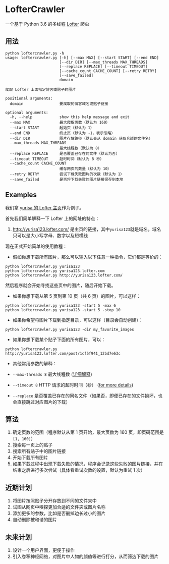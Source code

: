 # LofterCrawler

一个基于 Python 3.6 的多线程 [Lofter](http://www.lofter.com/) 爬虫

## 用法
```
python loftercrawler.py -h
usage: loftercrawler.py [-h] [--max MAX] [--start START] [--end END]
                        [--dir DIR] [--max_threads MAX_THREADS]
                        [--replace REPLACE] [--timeout TIMEOUT]
                        [--cache_count CACHE_COUNT] [--retry RETRY]
                        [--save_failed]
                        domain

爬取 Lofter 上面指定博客或贴子的图片

positional arguments:
  domain                要爬取的博客域名或贴子链接

optional arguments:
  -h, --help            show this help message and exit
  --max MAX             最大爬取页数（默认为 160）
  --start START         起始页（默认为 1）
  --end END             终止页（默认为 -1，表示忽略）
  --dir DIR             图片存放路径（默认会从 domain 获取合适的文件名）
  --max_threads MAX_THREADS
                        最大线程数（默认为 8）
  --replace REPLACE     是否覆盖已存在的文件（默认为否）
  --timeout TIMEOUT     超时时间（默认为 8 秒）
  --cache_count CACHE_COUNT
                        缓存网页的数量（默认为 10）
  --retry RETRY         尝试下载失败图片的次数（默认为 1）
  --save_failed         是否将下载失败的图片链接保存到本地
```

## Examples

我们拿 [yurisa 的 Lofter 主页](http://yurisa123.lofter.com/)作为例子。

首先我们简单解释一下 Lofter 上的网址的特点：

1. http://yurisa123.lofter.com/ 是主页的链接，其中`yurisa123`就是域名。域名只可以是大小写字母、数字以及短横线

现在正式开始简单的使用教程：

- 假如你想下载所有图片，那么可以输入以下任意一种指令，它们都是等价的：

```shell
python loftercrawler.py yurisa123
python loftercrawler.py yurisa123.lofter.com
python loftercrawler.py http://yurisa123.lofter.com/
```

然后程序就会开始寻找这些页中的图片，随后开始下载。

- 如果你想下载从第 5 页到第 10 页（共 6 页）的图片，可以这样：

```shell
python loftercrawler.py yurisa123 -start 5 -max 6
python loftercrawler.py yurisa123 -start 5 -stop 10
```

- 如果你希望将图片下载到指定目录，可以这样（目录会自动创建）：

```shell
python loftercrawler.py yurisa123 -dir my_favorite_images
```

- 如果你想下载某个贴子下面的所有图片，可以：

```shell
python loftercrawler.py http://yurisa123.lofter.com/post/1cf5f941_12bd7e63c
```

- 其他常用参数的解释：

- `--max-threads 8` 最大线程数 ([详细解释](https://docs.python.org/3.6/library/multiprocessing.html#using-a-pool-of-workers))

- `--timeout 8` HTTP 请求的超时时间（秒） ([for more details](http://docs.python-requests.org/en/master/user/advanced/#timeouts))

- `--replace` 是否覆盖已存在的同名文件（如果否，即便已存在的文件损坏，也会直接跳过对应图片的下载）

## 算法

1. 确定页数的范围（程序默认从第 1 页开始，最大页数为 160 页，即页码范围是 `[1, 160]`）
1. 搜索每一页上的贴子
1. 搜索所有贴子中的图片链接
1. 开始下载所有图片
1. 如果下载过程中出现下载失败的情况，程序会记录这些失败的图片链接，并在结束之后进行多次尝试（具体看重试次数的设置，默认为重试 1 次）

## 近期计划

1. 将图片按照贴子分开存放到不同的文件夹中
1. 试图从网页中嗅探更加合适的文件夹或图片名称
1. 添加更多的参数，比如是否删掉边长过小的图片
1. 自动删除被和谐的图片

## 未来计划

1. 设计一个用户界面，更便于操作
1. 引入卷积神经网络，对图片中人物的颜值等进行打分，从而筛选下载的图片
